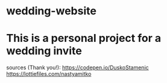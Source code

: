 # wedding-website
# This is a personal project for a wedding invite

sources (Thank you!):
https://codepen.io/DuskoStamenic
https://lottiefiles.com/nastyamitko
